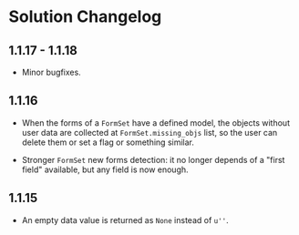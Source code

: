 # Solution Changelog


## 1.1.17 - 1.1.18

- Minor bugfixes.


## 1.1.16

- When the forms of a `FormSet` have a defined model, the objects without user data are collected at `FormSet.missing_objs` list, so the user can delete them or set a flag or something similar.

- Stronger `FormSet` new forms detection: it no longer depends of a "first field" available, but any field is now enough.


## 1.1.15

- An empty data value is returned as `None` instead of `u''`.


